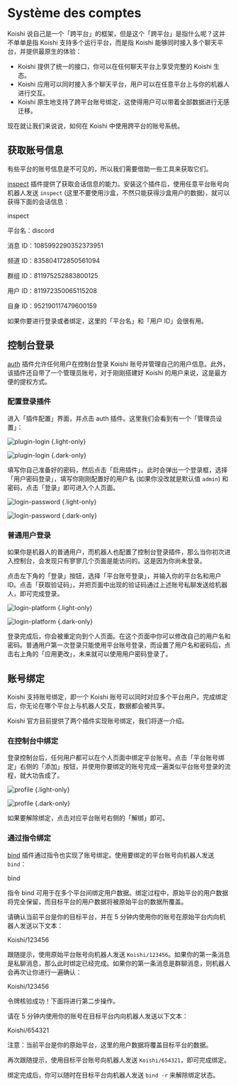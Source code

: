 # Système des comptes

Koishi 说自己是一个「跨平台」的框架，但是这个「跨平台」是指什么呢？这并不单单是指 Koishi 支持多个运行平台，而是指 Koishi 能够同时接入多个聊天平台，并提供最原生的体验：

- Koishi 提供了统一的接口，你可以在任何聊天平台上享受完整的 Koishi 生态。
- Koishi 应用可以同时接入多个聊天平台，用户可以在任意平台上与你的机器人进行交互。
- Koishi 原生地支持了跨平台账号绑定，这使得用户可以带着全部数据进行无感迁移。

现在就让我们来说说，如何在 Koishi 中使用跨平台的账号系统。

## 获取账号信息

有些平台的账号信息是不可见的，所以我们需要借助一些工具来获取它们。

[inspect](../../plugins/common/inspect.md) 插件提供了获取会话信息的能力。安装这个插件后，使用任意平台账号向机器人发送 `inspect` (这里不要使用沙盒，不然只能获得沙盒用户的数据)，就可以获得下面的会话信息：

<chat-panel>
<chat-message nickname="Alice">inspect</chat-message>
<chat-message nickname="Koishi">
<p>平台名：discord</p>
<p>消息 ID：1085992290352373951</p>
<p>频道 ID：835804172850561094</p>
<p>群组 ID：811975252883800125</p>
<p>用户 ID：811972350065115208</p>
<p>自身 ID：952190117479600159</p>
</chat-message>
</chat-panel>

如果你要进行登录或者绑定，这里的「平台名」和「用户 ID」会很有用。

## 控制台登录

[auth](../../plugins/console/auth.md) 插件允许任何用户在控制台登录 Koishi 账号并管理自己的用户信息。此外，该插件还自带了一个管理员账号，对于刚刚搭建好 Koishi 的用户来说，这是最方便的提权方式。

### 配置登录插件

进入「插件配置」界面，并点击 auth 插件。这里我们会看到有一个「管理员设置」：

![plugin-login](/manual/console/plugin-login.light.webp) {.light-only}

![plugin-login](/manual/console/plugin-login.dark.webp) {.dark-only}

填写你自己准备好的密码，然后点击「启用插件」。此时会弹出一个登录框，选择「用户密码登录」，填写你刚刚配置好的用户名 (如果你没改就是默认值 `admin`) 和密码，点击「登录」即可进入个人页面。

![login-password](/manual/console/login-password.light.webp) {.light-only}

![login-password](/manual/console/login-password.dark.webp) {.dark-only}

### 普通用户登录

如果你是机器人的普通用户，而机器人也配置了控制台登录插件，那么当你初次进入控制台，会发现只有寥寥几个页面是能访问的。这是因为你尚未登录。

点击左下角的「登录」按钮，选择「平台账号登录」，并输入你的平台名和用户 ID。点击「获取验证码」，并把页面中出现的验证码通过上述账号私聊发送给机器人，即可完成登录。

![login-platform](/manual/console/login-platform.light.webp) {.light-only}

![login-platform](/manual/console/login-platform.dark.webp) {.dark-only}

登录完成后，你会被重定向到个人页面。在这个页面中你可以修改自己的用户名和密码。普通用户第一次登录只能使用平台账号登录，而设置了用户名和密码后，点击右上角的「应用更改」，未来就可以使用用户密码登录了。

## 账号绑定

Koishi 支持账号绑定，即一个 Koishi 账号可以同时对应多个平台用户。完成绑定后，你无论在哪个平台上与机器人交互，数据都会被共享。

Koishi 官方目前提供了两个插件实现账号绑定，我们将逐一介绍。

### 在控制台中绑定

登录控制台后，任何用户都可以在个人页面中绑定平台账号。点击「平台账号绑定」右侧的「添加」按钮，并使用你要绑定的账号完成一遍类似平台账号登录的流程，就大功告成了。

![profile](/manual/console/profile.light.webp) {.light-only}

![profile](/manual/console/profile.dark.webp) {.dark-only}

如果要解除绑定，点击对应平台账号右侧的「解绑」即可。

### 通过指令绑定

[bind](../../plugins/common/bind.md) 插件通过指令也实现了账号绑定。使用要绑定的平台账号向机器人发送 `bind`：

<chat-panel>
<chat-message nickname="Alice">bind</chat-message>
<chat-message nickname="Koishi">
<p>指令 bind 可用于在多个平台间绑定用户数据。绑定过程中，原始平台的用户数据将完全保留，而目标平台的用户数据将被原始平台的数据所覆盖。</p>
<p>请确认当前平台是你的目标平台，并在 5 分钟内使用你的账号在原始平台内向机器人发送以下文本：</p>
<p>Koishi/123456</p>
</chat-message>
</chat-panel>

跟随提示，使用原始平台账号向机器人发送 `Koishi/123456`。如果你的第一条消息是私聊消息，那么此时绑定已经完成。如果你的第一条消息是群聊消息，则机器人会再次让你进行一遍确认：

<chat-panel>
<chat-message nickname="Alice">Koishi/123456</chat-message>
<chat-message nickname="Koishi">
<p>令牌核验成功！下面将进行第二步操作。</p>
<p>请在 5 分钟内使用你的账号在目标平台内向机器人发送以下文本：</p>
<p>Koishi/654321</p>
<p>注意：当前平台是你的原始平台，这里的用户数据将覆盖目标平台的数据。</p>
</chat-message>
</chat-panel>

再次跟随提示，使用目标平台账号向机器人发送 `Koishi/654321`，即可完成绑定。

绑定完成后，你可以随时在目标平台向机器人发送 `bind -r` 来解除绑定状态。
